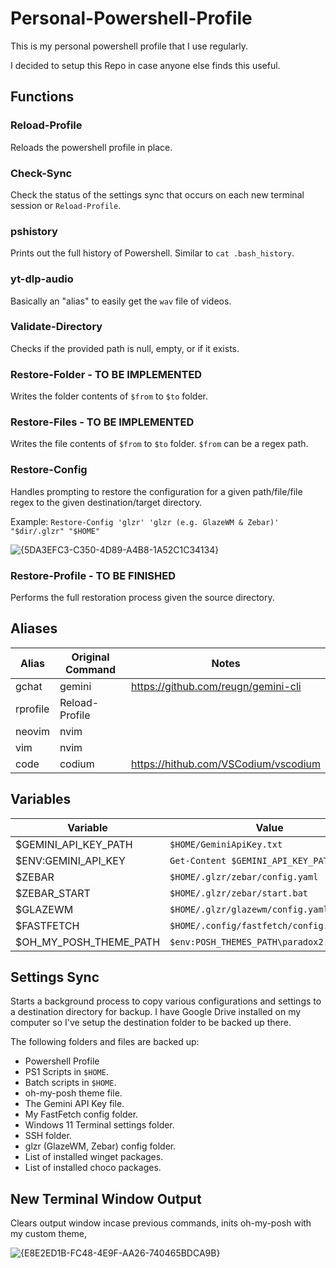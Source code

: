# Personal-Powershell-Profile

This is my personal powershell profile that I use regularly.

I decided to setup this Repo in case anyone else finds this useful.

## Functions

### Reload-Profile

Reloads the powershell profile in place.

### Check-Sync

Check the status of the settings sync that occurs on each new terminal session or `Reload-Profile`.

### pshistory

Prints out the full history of Powershell. Similar to `cat .bash_history`.

### yt-dlp-audio

Basically an "alias" to easily get the `wav` file of videos.

### Validate-Directory

Checks if the provided path is null, empty, or if it exists.

### Restore-Folder - TO BE IMPLEMENTED

Writes the folder contents of `$from` to `$to` folder.

### Restore-Files - TO BE IMPLEMENTED

Writes the file contents of `$from` to `$to` folder. `$from` can be a regex path.

### Restore-Config

Handles prompting to restore the configuration for a given path/file/file regex to the given destination/target directory.

Example: `Restore-Config 'glzr' 'glzr (e.g. GlazeWM & Zebar)' "$dir/.glzr" "$HOME"`

![{5DA3EFC3-C350-4D89-A4B8-1A52C1C34134}](https://github.com/user-attachments/assets/f42615f1-97e1-4ea4-9549-881a7e6b7eec)

### Restore-Profile - TO BE FINISHED

Performs the full restoration process given the source directory.

## Aliases

| Alias    | Original Command | Notes                                |
|----------|------------------|--------------------------------------|
| gchat    | gemini           | https://github.com/reugn/gemini-cli  |
| rprofile | Reload-Profile   |                                      |
| neovim   | nvim             |                                      |
| vim      | nvim             |                                      |
| code     | codium           | https://hithub.com/VSCodium/vscodium |

## Variables

| Variable               | Value |
|------------------------|-------|
| $GEMINI_API_KEY_PATH   | `$HOME/GeminiApiKey.txt` |
| $ENV:GEMINI_API_KEY       | `Get-Content $GEMINI_API_KEY_PATH` |
| $ZEBAR                 | `$HOME/.glzr/zebar/config.yaml` |
| $ZEBAR_START           | `$HOME/.glzr/zebar/start.bat` |
| $GLAZEWM               | `$HOME/.glzr/glazewm/config.yaml` |
| $FASTFETCH             | `$HOME/.config/fastfetch/config.jsonc` |
| $OH_MY_POSH_THEME_PATH | `$env:POSH_THEMES_PATH\paradox2.omp.json` |

## Settings Sync

Starts a background process to copy various configurations and settings to a destination directory for backup. I have Google Drive installed on my computer so I've setup the destination folder to be backed up there.

The following folders and files are backed up:
* Powershell Profile
* PS1 Scripts in `$HOME`.
* Batch scripts in `$HOME`.
* oh-my-posh theme file.
* The Gemini API Key file.
* My FastFetch config folder.
* Windows 11 Terminal settings folder.
* SSH folder.
* glzr (GlazeWM, Zebar) config folder.
* List of installed winget packages.
* List of installed choco packages.

## New Terminal Window Output

Clears output window incase previous commands, inits oh-my-posh with my custom theme, 

![{E8E2ED1B-FC48-4E9F-AA26-740465BDCA9B}](https://github.com/user-attachments/assets/d68d8f70-f7f0-46f7-af0a-0295afdf9a23)

